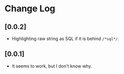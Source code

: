# Change Log

## [0.0.2]

- Highlighting raw string as SQL if it is behind `/*sql*/`.

## [0.0.1]

- It seems to work, but I don't know why.
